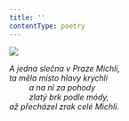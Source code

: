 ```yaml
---
title: ''
contentType: poetry
---
```


<section>

![](../Images/116.jpg)

_A jedna slečna v Praze Michli,  
ta měla místo hlavy krychli  
         a na ní za pohody  
         zlatý brk podle módy,  
až přecházel zrak celé Michli._

</section>
